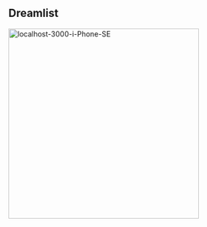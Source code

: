 ## Dreamlist
<img src="https://i.ibb.co/xD0sBLc/localhost-3000-i-Phone-SE.png" alt="localhost-3000-i-Phone-SE" width="375"/>
